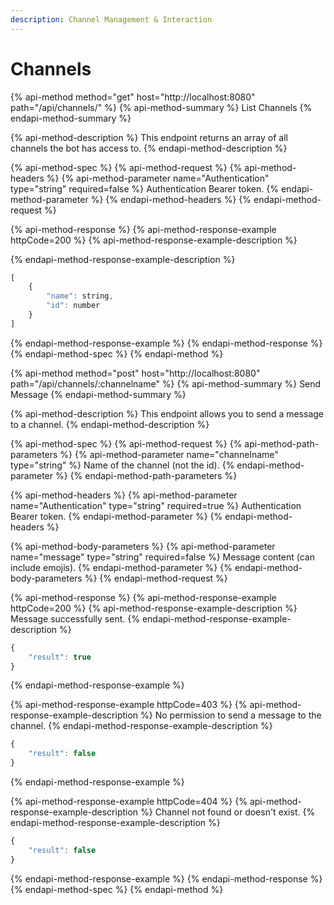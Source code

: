 ```yaml
---
description: Channel Management & Interaction
---
```


# Channels

{% api-method method="get" host="http://localhost:8080" path="/api/channels/" %}
{% api-method-summary %}
 List Channels
{% endapi-method-summary %}

{% api-method-description %}
This endpoint returns an array of all channels the bot has access to.
{% endapi-method-description %}

{% api-method-spec %}
{% api-method-request %}
{% api-method-headers %}
{% api-method-parameter name="Authentication" type="string" required=false %}
Authentication Bearer token.
{% endapi-method-parameter %}
{% endapi-method-headers %}
{% endapi-method-request %}

{% api-method-response %}
{% api-method-response-example httpCode=200 %}
{% api-method-response-example-description %}

{% endapi-method-response-example-description %}

```javascript
[
    {
        "name": string,
        "id": number
    }
]
```
{% endapi-method-response-example %}
{% endapi-method-response %}
{% endapi-method-spec %}
{% endapi-method %}

{% api-method method="post" host="http://localhost:8080" path="/api/channels/:channelname" %}
{% api-method-summary %}
Send Message
{% endapi-method-summary %}

{% api-method-description %}
This endpoint allows you to send a message to a channel.
{% endapi-method-description %}

{% api-method-spec %}
{% api-method-request %}
{% api-method-path-parameters %}
{% api-method-parameter name="channelname" type="string" %}
Name of the channel \(not the id\).
{% endapi-method-parameter %}
{% endapi-method-path-parameters %}

{% api-method-headers %}
{% api-method-parameter name="Authentication" type="string" required=true %}
Authentication Bearer token.
{% endapi-method-parameter %}
{% endapi-method-headers %}

{% api-method-body-parameters %}
{% api-method-parameter name="message" type="string" required=false %}
Message content \(can include emojis\).
{% endapi-method-parameter %}
{% endapi-method-body-parameters %}
{% endapi-method-request %}

{% api-method-response %}
{% api-method-response-example httpCode=200 %}
{% api-method-response-example-description %}
Message successfully sent.
{% endapi-method-response-example-description %}

```javascript
{
    "result": true
}
```
{% endapi-method-response-example %}

{% api-method-response-example httpCode=403 %}
{% api-method-response-example-description %}
No permission to send a message to the channel.
{% endapi-method-response-example-description %}

```javascript
{
    "result": false
}
```
{% endapi-method-response-example %}

{% api-method-response-example httpCode=404 %}
{% api-method-response-example-description %}
Channel not found or doesn't exist.
{% endapi-method-response-example-description %}

```javascript
{
    "result": false
}
```
{% endapi-method-response-example %}
{% endapi-method-response %}
{% endapi-method-spec %}
{% endapi-method %}



